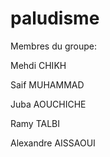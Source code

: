 # paludisme
Membres du groupe:

Mehdi CHIKH

Saif MUHAMMAD

Juba AOUCHICHE

Ramy TALBI

Alexandre AISSAOUI
